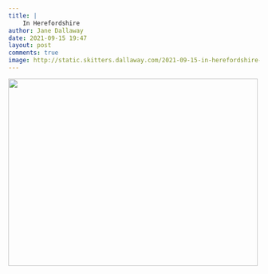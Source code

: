 ```yaml
---
title: |
    In Herefordshire
author: Jane Dallaway
date: 2021-09-15 19:47
layout: post
comments: true
image: http://static.skitters.dallaway.com/2021-09-15-in-herefordshire-fullsize-0.jpeg
---
```




<a href="http://static.skitters.dallaway.com/2021-09-15-in-herefordshire-fullsize-0.jpeg"><img src="http://static.skitters.dallaway.com/2021-09-15-in-herefordshire-thumb-0.jpeg" width="500" height="375"></a>

